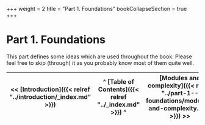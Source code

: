 +++
weight = 2
title = "Part 1. Foundations"
bookCollapseSection = true
+++

# Part 1\. Foundations

This part defines some ideas which are used throughout the book\. Please feel free to skip \(through\) it as you probably know most of them quite well\.

<nav>

| \<\< [Introduction]({{< relref "../introduction/_index.md" >}}) | ^ [Table of Contents]({{< relref "../_index.md" >}}) ^ | [Modules and complexity]({{< relref "../part-1--foundations/modules-and-complexity.md" >}}) \>\> |
| --- | --- | --- |

</nav>



